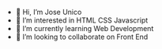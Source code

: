 - 👋 Hi, I’m Jose Unico
- 👀 I’m interested in HTML CSS Javascript
- 🌱 I’m currently learning Web Development
- 💞️ I’m looking to collaborate on Front End


<!---
japs1097/japs1097 is a ✨ special ✨ repository because its `README.md` (this file) appears on your GitHub profile.
You can click the Preview link to take a look at your changes.
--->
